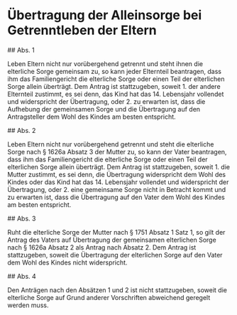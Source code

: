# Übertragung der Alleinsorge bei Getrenntleben der Eltern



\#\# Abs. 1

 Leben Eltern nicht nur vorübergehend getrennt und steht ihnen die elterliche Sorge gemeinsam zu, so kann jeder Elternteil beantragen, dass ihm das Familiengericht die elterliche Sorge oder einen Teil der elterlichen Sorge allein überträgt. Dem Antrag ist stattzugeben, soweit  1\.
 der andere Elternteil zustimmt, es sei denn, das Kind hat das 14\. Lebensjahr vollendet und widerspricht der Übertragung, oder
 2\.
 zu erwarten ist, dass die Aufhebung der gemeinsamen Sorge und die Übertragung auf den Antragsteller dem Wohl des Kindes am besten entspricht.


\#\# Abs. 2

 Leben Eltern nicht nur vorübergehend getrennt und steht die elterliche Sorge nach § 1626a Absatz 3 der Mutter zu, so kann der Vater beantragen, dass ihm das Familiengericht die elterliche Sorge oder einen Teil der elterlichen Sorge allein überträgt. Dem Antrag ist stattzugeben, soweit  1\.
 die Mutter zustimmt, es sei denn, die Übertragung widerspricht dem Wohl des Kindes oder das Kind hat das 14\. Lebensjahr vollendet und widerspricht der Übertragung, oder
 2\.
 eine gemeinsame Sorge nicht in Betracht kommt und zu erwarten ist, dass die Übertragung auf den Vater dem Wohl des Kindes am besten entspricht.


\#\# Abs. 3

 Ruht die elterliche Sorge der Mutter nach § 1751 Absatz 1 Satz 1, so gilt der Antrag des Vaters auf Übertragung der gemeinsamen elterlichen Sorge nach § 1626a Absatz 2 als Antrag nach Absatz 2\. Dem Antrag ist stattzugeben, soweit die Übertragung der elterlichen Sorge auf den Vater dem Wohl des Kindes nicht widerspricht.

\#\# Abs. 4

 Den Anträgen nach den Absätzen 1 und 2 ist nicht stattzugeben, soweit die elterliche Sorge auf Grund anderer Vorschriften abweichend geregelt werden muss. 

